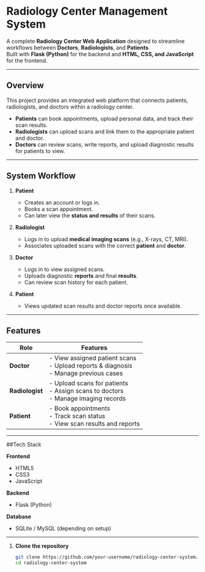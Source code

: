 # Radiology Center Management System

A complete **Radiology Center Web Application** designed to streamline workflows between **Doctors**, **Radiologists**, and **Patients**.  
Built with **Flask (Python)** for the backend and **HTML, CSS, and JavaScript** for the frontend.

---

##  Overview

This project provides an integrated web platform that connects patients, radiologists, and doctors within a radiology center.

- **Patients** can book appointments, upload personal data, and track their scan results.  
- **Radiologists** can upload scans and link them to the appropriate patient and doctor.  
- **Doctors** can review scans, write reports, and upload diagnostic results for patients to view.

---

## System Workflow

1. **Patient**
   - Creates an account or logs in.
   - Books a scan appointment.
   - Can later view the **status and results** of their scans.

2. **Radiologist**
   - Logs in to upload **medical imaging scans** (e.g., X-rays, CT, MRI).
   - Associates uploaded scans with the correct **patient** and **doctor**.

3. **Doctor**
   - Logs in to view assigned scans.
   - Uploads diagnostic **reports** and final **results**.
   - Can review scan history for each patient.

4. **Patient**
   - Views updated scan results and doctor reports once available.

---

## Features

| Role | Features |
|------|-----------|
| **Doctor** | - View assigned patient scans<br>- Upload reports & diagnosis<br>- Manage previous cases |
| **Radiologist** | - Upload scans for patients<br>- Assign scans to doctors<br>- Manage imaging records |
| **Patient** | - Book appointments<br>- Track scan status<br>- View scan results and reports |

---

##Tech Stack

**Frontend**
- HTML5  
- CSS3  
- JavaScript  

**Backend**
- Flask (Python)

**Database**
- SQLite / MySQL (depending on setup)

---


1. **Clone the repository**
   ```bash
   git clone https://github.com/your-username/radiology-center-system.git
   cd radiology-center-system
